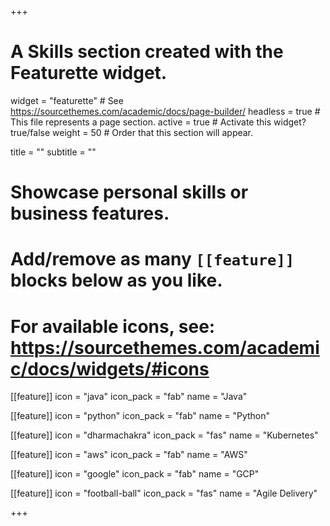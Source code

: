 +++
# A Skills section created with the Featurette widget.
widget = "featurette"  # See https://sourcethemes.com/academic/docs/page-builder/
headless = true  # This file represents a page section.
active = true  # Activate this widget? true/false
weight = 50  # Order that this section will appear.

title = ""
subtitle = ""

# Showcase personal skills or business features.
# 
# Add/remove as many `[[feature]]` blocks below as you like.
# 
# For available icons, see: https://sourcethemes.com/academic/docs/widgets/#icons

[[feature]]
  icon = "java"
  icon_pack = "fab"
  name = "Java"
  
[[feature]]
  icon = "python"
  icon_pack = "fab"
  name = "Python" 

[[feature]]
  icon = "dharmachakra"
  icon_pack = "fas"
  name = "Kubernetes"
  
[[feature]]
  icon = "aws"
  icon_pack = "fab"
  name = "AWS"

[[feature]]
  icon = "google"
  icon_pack = "fab"
  name = "GCP"

[[feature]]
  icon = "football-ball"
  icon_pack = "fas"
  name = "Agile Delivery"
  

+++

